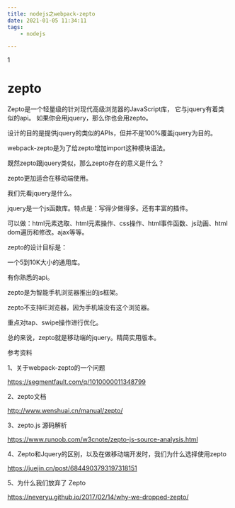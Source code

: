 ```yaml
---
title: nodejs之webpack-zepto
date: 2021-01-05 11:34:11
tags:
	- nodejs

---
```


1

# zepto

Zepto是一个轻量级的针对现代高级浏览器的JavaScript库， 它与jquery有着类似的api。 如果你会用jquery，那么你也会用zepto。

设计的目的是提供jquery的类似的APIs，但并不是100%覆盖jquery为目的。



webpack-zepto是为了给zepto增加import这种模块语法。



既然zepto跟jquery类似，那么zepto存在的意义是什么？

zepto更加适合在移动端使用。

我们先看jquery是什么。

jquery是一个js函数库。特点是：写得少做得多。还有丰富的插件。

可以做：html元素选取、html元素操作、css操作、html事件函数、js动画、html dom遍历和修改。ajax等等。



zepto的设计目标是：

一个5到10K大小的通用库。

有你熟悉的api。



zepto是为智能手机浏览器推出的js框架。

zepto不支持IE浏览器，因为手机端没有这个浏览器。

重点对tap、swipe操作进行优化。



总的来说，zepto就是移动端的jquery。精简实用版本。



参考资料

1、关于webpack-zepto的一个问题

https://segmentfault.com/q/1010000011348799

2、zepto文档

http://www.wenshuai.cn/manual/zepto/

3、zepto.js 源码解析

https://www.runoob.com/w3cnote/zepto-js-source-analysis.html

4、Zepto和Jquery的区别，以及在做移动端开发时，我们为什么选择使用zepto

https://juejin.cn/post/6844903793197318151

5、为什么我们放弃了 Zepto

https://neveryu.github.io/2017/02/14/why-we-dropped-zepto/